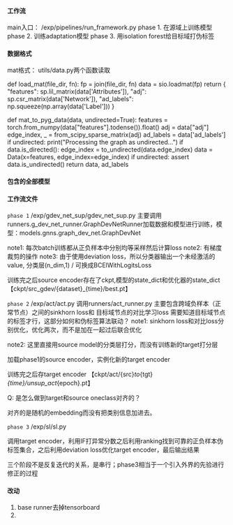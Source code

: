 #### 工作流

main入口： /exp/pipelines/run_framework.py
phase 1. 在源域上训练模型
phase 2. 训练adaptation模型
phase 3. 用isolation forest给目标域打伪标签

#### 数据格式

mat格式：
utils/data.py两个函数读取

def load_mat(file_dir, fn):
    fp = join(file_dir, fn)
    data = sio.loadmat(fp)
    return {
        "features": sp.lil_matrix(data['Attributes']),
        "adj": sp.csr_matrix(data['Network']),
        "ad_labels": np.squeeze(np.array(data['Label']))
    }



def mat_to_pyg_data(data, undirected=True):
    features = torch.from_numpy(data["features"].todense()).float()
    adj = data["adj"]
    edge_index, _ = from_scipy_sparse_matrix(adj)
    ad_labels = data['ad_labels']
    if undirected:
        print("Processing the graph as undirected...")
        if data.is_directed():
            edge_index = to_undirected(data.edge_index)
    data = Data(x=features, edge_index=edge_index)
    if undirected:
        assert data.is_undirected()
    return data, ad_labels



#### 包含的全部模型



#### 工作流文件




`phase 1` /exp/gdev_net_sup/gdev_net_sup.py
主要调用runners.g_dev_net_runner.GraphDevNetRunner加载数据和模型进行训练，模型：models.gnns.graph_dev_net.GraphDevNet

note1: 每次batch训练都从正负样本中分别均等采样然后计算loss
note2: 有梯度裁剪的操作
note3: 由于使用deviation loss，所以分类器输出一个未经激活的value, 分类层(n_dim,1) / 可换成BCElWithLogitsLoss

训练完之后source encoder存在了ckpt,模型的state_dict和优化器的state_dict 【ckpt/src_gdev/{dataset}_{time}/best.pt】

`phase 2` /exp/act/act.py
调用runners/act_runner.py
主要包含跨域负样本（正常节点）之间的sinkhorn loss和 目标域节点的对比学习loss
需要知道目标域节点的标签才行，这部分如何和伪标签算法联动？
note1: sinkhorn loss和对比loss分别优化，优化两次，而不是加在一起过后联合优化

note2: 这里直接用source model的分类层打分，而没有训练新的target打分层

加载phase1的source encoder，实例化新的target encoder

训练完之后存target encoder 【ckpt/act/{src}_to_{tgt}_{time}/unsup_act_{epoch}.pt】



Q: 是怎么做到target和source oneclass对齐的？

对齐的是随机的embedding而没有把类别信息加进去。



`phase 3` /exp/sl/sl.py

调用target encoder，利用IF打异常分数之后利用ranking找到可靠的正负样本伪标签集合，之后利用deviation loss优化target encoder，最后输出结果



三个阶段不是反复迭代的关系，是串行；phase3相当于一个引入外界的先验进行修正的过程



#### 改动

1. base runner去掉tensorboard
2. 
